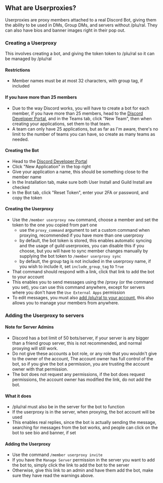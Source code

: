 ## What are Userproxies?

Userproxies are proxy members attached to a real Discord Bot, giving them the ability to be used in DMs, Group DMs, and servers without /plu/ral. They can also have bios and banner images right in their pop out.

### Creating a Userproxy

This involves creating a bot, and giving the token token to /plu/ral so it can be managed by /plu/ral

#### Restrictions
- Member names must be at most 32 characters, with group tag, if included

#### If you have more than 25 members
- Due to the way Discord works, you will have to create a bot for each member, if you have more than 25 members, head to the [Discord Developer Portal](<https://discord.com/developers/applications>), and in the Teams tab, click "New Team", then when creating your applications, set them to that team.
- A team can only have 25 applications, but as far as I'm aware, there's no limit to the number of teams you can have, so create as many teams as needed.

#### Creating the Bot
- Head to the [Discord Developer Portal](<https://discord.com/developers/applications>)
- Click "New Application" in the top right
- Give your application a name, this should be something close to the member name
- In the Installation tab, make sure both User Install and Guild Install are checked
- In the Bot tab, click "Reset Token", enter your 2FA or password, and copy the token
#### Creating the Userproxy
- Use the `/member userproxy new` command, choose a member and set the token to the one you copied from part one
  - use the `proxy_command` argument to set a custom command when proxying, recommended if you have more than one userproxy
  - by default, the bot token is stored, this enables automatic syncing and the usage of guild userproxies, you can disable this if you choose, but you will have to sync member changes manually by supplying the bot token to `/member userproxy sync`
  - by default, the group tag is not included in the userproxy name, if you wish to include it, set `include_group_tag` to `True`
- That command should respond with a link, click that link to add the bot to your account
- This enables you to send messages using the /proxy (or the command you set), you can use this command anywhere, except for servers where you don't have the `Use External Apps` permission
- To edit messages, you must also [add /plu/ral to your account](https://discord.com/oauth2/authorize?client_id=1291501048493768784), this also allows you to manage your members from anywhere.




### Adding the Userproxy to servers
#### Note for Server Admins
- Discord has a bot limit of 50 bots/server, if your server is any bigger than a friend group server, this is not recommended, and normal proxying will still work.
- Do not give these accounts a bot role, or any role that you wouldn't give to the owner of the account, The account owner has full control of the bot, so if you give the bot a permission, you are trusting the account owner with that permission.
- The bot does not request any permissions, if the bot does request permissions, the account owner has modified the link, do not add the bot.
#### What it does
- /plu/ral must also be in the server for the bot to function
- If the userproxy is in the server, when proxying, the bot account will be used
- This enables real replies, since the bot is actually sending the message, searching for messages from the bot works, and people can click on the bot to see bio and banner, if set
#### Adding the Userproxy
- Use the command `/member userproxy invite`
- If you have the `Manage Server` permission in the server you want to add the bot to, simply click the link to add the bot to the server
- Otherwise, give this link to an admin and have them add the bot, make sure they have read the warnings above.
